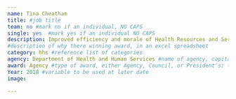 ```yaml
---
name: Tina Cheatham
title: #job title
team: no #mark no if an individual, NO CAPS
single: yes  #mark yes if an individual NO CAPS
description: Improved efficiency and morale of Health Resources and Services Administration’s Office of Regional Operations staff. Under Ms. Cheatham’s leadership, ORO can better accomplish its of mission of improving health access to underserved communities across the United States.
#description of why there winning award, in an excel spreadsheet
category: hhs #reference list of categories
agency: Department of Health and Human Services #name of agency, capitalize first letter of each name
award: Agency #type of award, either Agency, Council, or President's; this is case sensitive so make sure to match the options listed exactly. This section generates the format of the card
Year: 2018 #variable to be used at later date
image:

---
```

